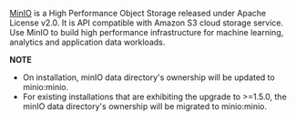 [MinIO](https://min.io) is a High Performance Object Storage released under Apache License v2.0. It is API compatible with Amazon S3 cloud storage service. Use MinIO to build high performance infrastructure for machine learning, analytics and application data workloads.

**NOTE**
- On installation, minIO data directory's ownership will be updated to minio:minio.
- For existing installations that are exhibiting the upgrade to >=1.5.0, the minIO data directory's ownership will be migrated to minio:minio.
